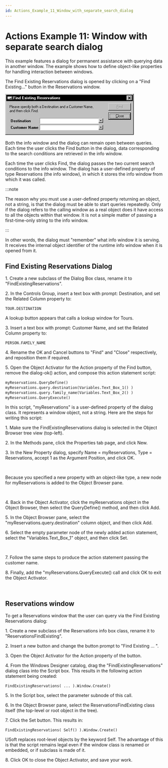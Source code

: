 ```yaml
---
id: Actions_Example_11_Window_with_separate_search_dialog
---
```


# Actions Example 11: Window with separate search dialog

This example features a dialog for permanent assistance with querying data in another window. The example shows how to define object-like properties for handling interaction between windows.

The Find Existing Reservations dialog is opened by clicking on a "Find Existing..." button in the Reservations window.

![](./assets/5cbdfe31-6ee1-43d3-8954-93e93ccb7ad2.jpg)

Both the info window and the dialog can remain open between queries. Each time the user clicks the Find button in the dialog, data corresponding to the search conditions are retrieved in the info window.

Each time the user clicks Find, the dialog passes the two current search conditions to the info window. The dialog has a user-defined property of type Reservations (the info window), in which it stores the info window from which it was called.


:::note

The reason why you must use a user-defined property returning an object, not a string, is that the dialog must be able to start queries repeatedly. Only if the dialog refers to the calling window as a real object does it have access to all the objects within that window. It is not a simple matter of passing a first-time-only string to the info window.

:::

In other words, the dialog must "remember" what info window it is serving. It receives the internal object identifier of the runtime info window when it is opened from it.

## Find Existing Reservations Dialog

1. Create a new subclass of the Dialog Box class, rename it to "FindExistingReservations".

2. In the Controls Group, insert a text box with prompt: Destination, and set the Related Column property to:

```
TOUR.DESTINATION
```

A lookup button appears that calls a lookup window for Tours.

3. Insert a text box with prompt: Customer Name, and set the Related Column property to:

```
PERSON.FAMILY_NAME
```

4. Rename the OK and Cancel buttons to "Find" and "Close" respectively, and reposition them if required.

5. Open the Object Activator for the Action property of the Find button, remove the dialog-ok() action, and compose this action statement script:

```
myReservations.QueryDefine()
myReservations.query.destination(Variables.Text_Box_1() )
myReservations.query.family_name(Variables.Text_Box_2() )
myReservations.QueryExecute()

```

In this script, "myReservations" is a user-defined property of the dialog class. It represents a window object, not a string. Here are the steps for writing this script:

1. Make sure the FindExistingReservations dialog is selected in the Object Browser tree view (top-left).

2. In the Methods pane, click the Properties tab page, and click New.

3. In the New Property dialog, specify Name = myReservations, Type = Reservations, accept 1 as the Argument Position, and click OK.

 

Because you specified a new property with an object-like type, a new node for myReservations is added to the Object Browser pane.

 

4. Back in the Object Activator, click the myReservations object in the Object Browser, then select the QueryDefine() method, and then click Add.

5. In the Object Browser pane, select the "myReservations.query.destination" column object, and then click Add.

6. Select the empty parameter node of the newly added action statement, select the "Variables.Text_Box_1" object, and then click Set.

 

7. Follow the same steps to produce the action statement passing the customer name.

8. Finally, add the "myReservations.QueryExecute() call and click OK to exit the Object Activator.

 

## Reservations window

To get a Reservations window that the user can query via the Find Existing Reservations dialog:

1. Create a new subclass of the Reservations info box class, rename it to "ReservationsFindExisting".

2. Insert a new button and change the button prompt to "Find Existing ... ".

3. Open the Object Activator for the Action property of the button.

4. From the Windows Designer catalog, drag the "FindExistingReservations" dialog class into the Script box. This results in the following action statement being created:

```
FindExistingReservations( ... ).Window.Create()
```

5. In the Script box, select the parameter subnode of this call.

6. In the Object Browser pane, select the ReservationsFindExisting class itself (the top-level or root object in the tree).

7. Click the Set button. This results in:

```
FindExistingReservations( Self() ).Window.Create()
```

USoft replaces root-level objects by the keyword Self. The advantage of this is that the script remains legal even if the window class is renamed or embedded, or if subclass is made of it.

8. Click OK to close the Object Activator, and save your work.
